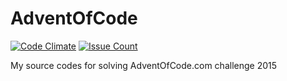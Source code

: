 # AdventOfCode
[![Code Climate](https://codeclimate.com/github/Trawais/AdventOfCode/badges/gpa.svg)](https://codeclimate.com/github/Trawais/AdventOfCode) [![Issue Count](https://codeclimate.com/github/Trawais/AdventOfCode/badges/issue_count.svg)](https://codeclimate.com/github/Trawais/AdventOfCode)

My source codes for solving AdventOfCode.com challenge 2015
